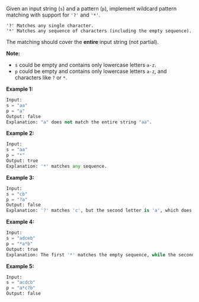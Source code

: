 Given an input string (`s`) and a pattern (`p`), implement wildcard pattern matching with support for `'?'` and `'*'`.

```
'?' Matches any single character.
'*' Matches any sequence of characters (including the empty sequence).
```

The matching should cover the **entire** input string (not partial).

**Note:**

- `s` could be empty and contains only lowercase letters `a-z`.
- `p` could be empty and contains only lowercase letters `a-z`, and characters like `?` or `*`.

**Example 1:**

```python
Input:
s = "aa"
p = "a"
Output: false
Explanation: "a" does not match the entire string "aa".
```

**Example 2:**

```python
Input:
s = "aa"
p = "*"
Output: true
Explanation: '*' matches any sequence.
```

**Example 3:**

```python
Input:
s = "cb"
p = "?a"
Output: false
Explanation: '?' matches 'c', but the second letter is 'a', which does not match 'b'.
```

**Example 4:**

```python
Input:
s = "adceb"
p = "*a*b"
Output: true
Explanation: The first '*' matches the empty sequence, while the second '*' matches the substring "dce".
```

**Example 5:**

```python
Input:
s = "acdcb"
p = "a*c?b"
Output: false
```

